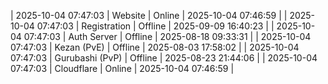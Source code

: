 | 2025-10-04 07:47:03 | Website | Online | 2025-10-04 07:46:59 |
| 2025-10-04 07:47:03 | Registration | Offline | 2025-09-09 16:40:23 |
| 2025-10-04 07:47:03 | Auth Server | Offline | 2025-08-18 09:33:31 |
| 2025-10-04 07:47:03 | Kezan (PvE) | Offline | 2025-08-03 17:58:02 |
| 2025-10-04 07:47:03 | Gurubashi (PvP) | Offline | 2025-08-23 21:44:06 |
| 2025-10-04 07:47:03 | Cloudflare | Online | 2025-10-04 07:46:59 |
